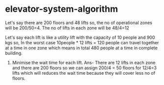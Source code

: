 # elevator-system-algorithm

Let's say there are 200 floors and 48 lifts so, the no of operational zones will be 200/50=4.
The no of lifts in each zone will be 48/4=12

Let's say each lift is like a utility lift with the capacity of 10 people and 900 kgs so, In the worst case 10people * 12 lifts = 120 people can travel together at a time in one zone which means in total 480 people at a time in complete building.

1. Minimise the wait time for each lift.
Ans- There are 12 lifts in each zone and there are 200 floors so we can assign 200/4 = 50 floors for 12/4=3 lifts which will reduces the wait time because they will cover less no of floors.
